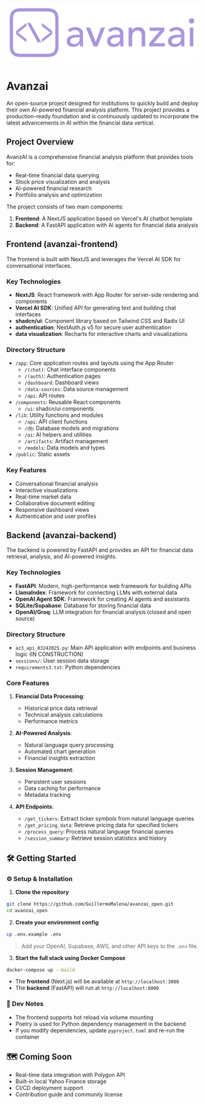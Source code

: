 <p align="center">
  <img src="avanzai-frontend/public/images/avanzai_color_logo.png" alt="Avanzai Logo" width="600"/>
</p>

# Avanzai

An open-source project designed for institutions to quickly build and deploy their own AI-powered financial analysis platform. This project provides a production-ready foundation and is continuously updated to incorporate the latest advancements in AI within the financial data vertical.

## Project Overview

AvanzAI is a comprehensive financial analysis platform that provides tools for:
- Real-time financial data querying
- Stock price visualization and analysis
- AI-powered financial research
- Portfolio analysis and optimization

The project consists of two main components:
1. **Frontend**: A NextJS application based on Vercel's AI chatbot template
2. **Backend**: A FastAPI application with AI agents for financial data analysis

## Frontend (avanzai-frontend)

The frontend is built with NextJS and leverages the Vercel AI SDK for conversational interfaces.

### Key Technologies

- **NextJS**: React framework with App Router for server-side rendering and components
- **Vercel AI SDK**: Unified API for generating text and building chat interfaces
- **shadcn/ui**: Component library based on Tailwind CSS and Radix UI
- **authentication**: NextAuth.js v5 for secure user authentication
- **data visualization**: Recharts for interactive charts and visualizations

### Directory Structure

- `/app`: Core application routes and layouts using the App Router
  - `/(chat)`: Chat interface components
  - `/(auth)`: Authentication pages
  - `/dashboard`: Dashboard views
  - `/data-sources`: Data source management
  - `/api`: API routes
- `/components`: Reusable React components
  - `/ui`: shadcn/ui components
- `/lib`: Utility functions and modules
  - `/api`: API client functions
  - `/db`: Database models and migrations
  - `/ai`: AI helpers and utilities
  - `/artifacts`: Artifact management
  - `/models`: Data models and types
- `/public`: Static assets

### Key Features

- Conversational financial analysis
- Interactive visualizations
- Real-time market data
- Collaborative document editing
- Responsive dashboard views
- Authentication and user profiles

## Backend (avanzai-backend)

The backend is powered by FastAPI and provides an API for financial data retrieval, analysis, and AI-powered insights.

### Key Technologies

- **FastAPI**: Modern, high-performance web framework for building APIs
- **LlamaIndex**: Framework for connecting LLMs with external data
- **OpenAI Agent SDK**: Framework for creating AI agents and assistants
- **SQLite/Supabase**: Database for storing financial data
- **OpenAI/Groq**: LLM integration for financial analysis (closed and open source)

### Directory Structure

- `az3_api_03242025.py`: Main API application with endpoints and business logic (IN CONSTRUCTION)
- `sessions/`: User session data storage
- `requirements3.txt`: Python dependencies

### Core Features

1. **Financial Data Processing**:
   - Historical price data retrieval
   - Technical analysis calculations
   - Performance metrics

2. **AI-Powered Analysis**:
   - Natural language query processing
   - Automated chart generation
   - Financial insights extraction

3. **Session Management**:
   - Persistent user sessions
   - Data caching for performance
   - Metadata tracking

4. **API Endpoints**:
   - `/get_tickers`: Extract ticker symbols from natural language queries
   - `/get_pricing_data`: Retrieve pricing data for specified tickers
   - `/process_query`: Process natural language financial queries
   - `/session_summary`: Retrieve session statistics and history

## 🛠 Getting Started


### ⚙️ Setup & Installation

1. **Clone the repository**

```bash
git clone https://github.com/GuillermoMalena/avanzai_open.git
cd avanzai_open
```

2. **Create your environment config**

```bash
cp .env.example .env
```

> Add your OpenAI, Supabase, AWS, and other API keys to the `.env` file.

3. **Start the full stack using Docker Compose**

```bash
docker-compose up --build
```

- The **frontend** (Next.js) will be available at `http://localhost:3000`
- The **backend** (FastAPI) will run at `http://localhost:8000`

### 🧪 Dev Notes

- The frontend supports hot reload via volume mounting
- Poetry is used for Python dependency management in the backend
- If you modify dependencies, update `pyproject.toml` and re-run the container

## 🗺 Coming Soon

- Real-time data integration with Polygon API
- Built-in local Yahoo Finance storage
- CI/CD deployment support
- Contribution guide and community license
